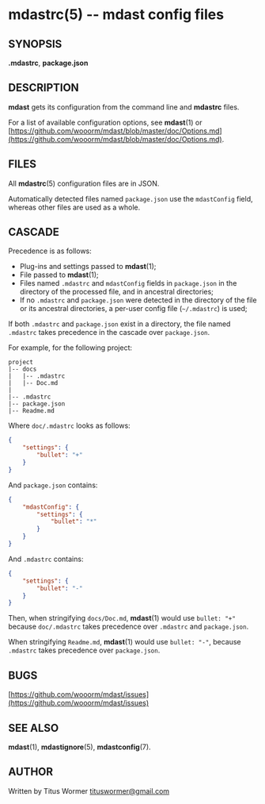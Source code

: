 # mdastrc(5) -- mdast config files

## SYNOPSIS

**.mdastrc**, **package.json**

## DESCRIPTION

**mdast** gets its configuration from the command line and **mdastrc** files.

For a list of available configuration options, see **mdast**(1) or [https://github.com/wooorm/mdast/blob/master/doc/Options.md](https://github.com/wooorm/mdast/blob/master/doc/Options.md).

## FILES

All **mdastrc**(5) configuration files are in JSON.

Automatically detected files named `package.json` use the `mdastConfig` field, whereas other files are used as a whole.

## CASCADE

Precedence is as follows:

*   Plug-ins and settings passed to **mdast**(1);
*   File passed to **mdast**(1);
*   Files named `.mdastrc` and `mdastConfig` fields in `package.json` in the directory of the processed file, and in ancestral directories;
*   If no `.mdastrc` and `package.json` were detected in the directory of the file or its ancestral directories, a per-user config file (`~/.mdastrc`) is used;

If both `.mdastrc` and `package.json` exist in a directory, the file named `.mdastrc` takes precedence in the cascade over `package.json`.

For example, for the following project:

```text
project
|-- docs
|   |-- .mdastrc
|   |-- Doc.md
|
|-- .mdastrc
|-- package.json
|-- Readme.md
```

Where `doc/.mdastrc` looks as follows:

```json
{
    "settings": {
        "bullet": "+"
    }
}
```

And `package.json` contains:

```json
{
    "mdastConfig": {
        "settings": {
            "bullet": "*"
        }
    }
}
```

And `.mdastrc` contains:

```json
{
    "settings": {
        "bullet": "-"
    }
}
```

Then, when stringifying `docs/Doc.md`, **mdast**(1) would use `bullet: "+"` because `doc/.mdastrc` takes precedence over `.mdastrc` and `package.json`.

When stringifying `Readme.md`, **mdast**(1) would use `bullet: "-"`, because `.mdastrc` takes precedence over `package.json`.

## BUGS

[https://github.com/wooorm/mdast/issues](https://github.com/wooorm/mdast/issues)

## SEE ALSO

**mdast**(1), **mdastignore**(5), **mdastconfig**(7).

## AUTHOR

Written by Titus Wormer [tituswormer@gmail.com](tituswormer@gmail.com)
